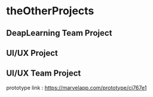 # theOtherProjects

## DeapLearning Team Project



## UI/UX Project



## UI/UX Team Project

prototype link : https://marvelapp.com/prototype/cj767e1

